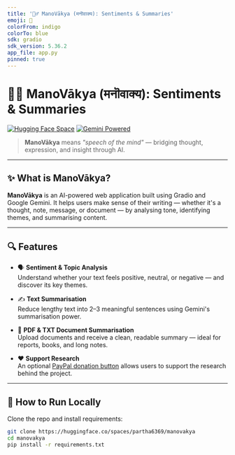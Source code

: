 ```yaml
---
title: '🧘‍♂️ ManoVākya (मनॊवाक्य): Sentiments & Summaries'
emoji: 🧠
colorFrom: indigo
colorTo: blue
sdk: gradio
sdk_version: 5.36.2
app_file: app.py
pinned: true
---
```


# 🧘‍♂️ ManoVākya (मनॊवाक्य): Sentiments & Summaries

[![Hugging Face Space](https://img.shields.io/badge/🤗%20View%20App-ManoVākya-blue?logo=huggingface&logoColor=white&style=for-the-badge)](https://huggingface.co/spaces/YOUR_USERNAME/manovakya)
[![Gemini Powered](https://img.shields.io/badge/Gemini%20API-Powered-blueviolet?logo=google&logoColor=white&style=for-the-badge)](https://ai.google.dev/)

> **ManoVākya** means *"speech of the mind"* — bridging thought, expression, and insight through AI.

---

## ✨ What is ManoVākya?

**ManoVākya** is an AI-powered web application built using Gradio and Google Gemini. It helps users make sense of their writing — whether it's a thought, note, message, or document — by analysing tone, identifying themes, and summarising content.

---

## 🔍 Features

- 🗣 **Sentiment & Topic Analysis**  
  Understand whether your text feels positive, neutral, or negative — and discover its key themes.

- ✍️ **Text Summarisation**  
  Reduce lengthy text into 2–3 meaningful sentences using Gemini's summarisation power.

- 📁 **PDF & TXT Document Summarisation**  
  Upload documents and receive a clean, readable summary — ideal for reports, books, and long notes.

- ❤️ **Support Research**  
  An optional [PayPal donation button](https://www.paypal.com/donate) allows users to support the research behind the project.

---

## 🚀 How to Run Locally

Clone the repo and install requirements:

```bash
git clone https://huggingface.co/spaces/partha6369/manovakya
cd manovakya
pip install -r requirements.txt